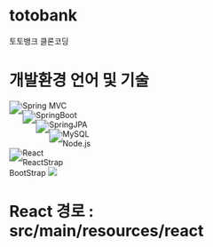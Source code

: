 # totobank
토토뱅크 클론코딩

# 개발환경 언어 및 기술
Spring MVC <img src="https://img.shields.io/badge/Spring MVC-6DB33F?style=flat-square&logo=Spring&logoColor=white" style="zoom:150%; float: left"/>&nbsp;
 <br/>
SpringBoot <img src="https://img.shields.io/badge/SpringBoot-6DB33F?style=flat-square&logo=SpringBoot&logoColor=white" style="zoom:150%; float: left" />&nbsp;
<br/>
SpringJPA <img src="https://img.shields.io/badge/Spring Data JPA-6DB33F?style=flat-square&logo=Spring&logoColor=white" style="zoom:150%; float: left"/>&nbsp;
<br/>
MySQL <img src="https://img.shields.io/badge/MySQL-4479A1?style=flat-square&logo=MySQL&logoColor=white" style="zoom:150%; float: left" />
<br/>
Node.js<br/>
React <img src="https://img.shields.io/badge/React-61DAFB?style=flat-square&logo=React&logoColor=white" style="zoom:150%; float: left" />
<br/>
ReactStrap<br/>
BootStrap <img src="https://img.shields.io/badge/BootStrap-7952B3?style=flat-square&logo=BootStrap&logoColor=white"/>&nbsp;
<br/>


# React 경로 : src/main/resources/react
